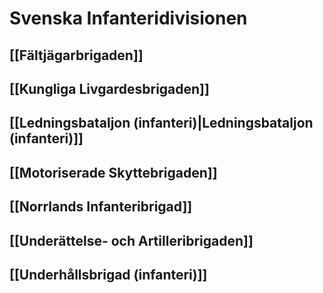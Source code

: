 # Svenska Infanteridivisionen

## [[Fältjägarbrigaden]]

## [[Kungliga Livgardesbrigaden]]

## [[Ledningsbataljon (infanteri)|Ledningsbataljon (infanteri)]]

## [[Motoriserade Skyttebrigaden]]

## [[Norrlands Infanteribrigad]]

## [[Underättelse- och Artilleribrigaden]]

## [[Underhållsbrigad (infanteri)]]
